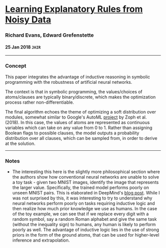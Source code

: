 # [Learning Explanatory Rules from Noisy Data](https://arxiv.org/abs/1711.04574)

### Richard Evans, Edward Grefenstette

#### 25 Jan 2018 `JAIR`

---

### Concept

This paper integrates the advantage of inductive reasoning in symbolic programming with the robustness of artificial neural networks.

The context is that in symbolic programming, the values/choices of atoms/clauses are typically binary/discrete, which makes the optimization process rather non-differentiable.

The final algorithm echoes the theme of optimizing a soft distribution over modules, somewhat similar to Google's AutoML [project](https://arxiv.org/abs/1707.07012) by Zoph et al. (2018). In this case, the values of atoms are represented as continuous variables which can take on any value from 0 to 1. Rather than assigning Boolean flags to possible clauses, the model outputs a probability distribution over all clauses, which can be sampled from, in order to derive at the solution.

---

### Notes

- The interesting this here is the slightly more philosophical section where the authors show how conventional neural networks are unable to solve a toy task - given two MNIST images, identify the image that represents the larger value. Specifically, the trained model performs poorly on unseen MNIST pairs. This is elaborated in DeepMind's [blog post](https://deepmind.com/blog/learning-explanatory-rules-noisy-data/). While I was not surprised by this, it was interesting to try to understand why neural networks perform poorly on tasks requiring inductive logic and then realize how much prior knowledge we use as humans. In the case of the toy example, we can see that if we replace every digit with a random symbol, say a random Roman alphabet and give the same task (without the inequality sign) to humans, any human is likely to perform poorly as well. The advantage of inductive logic lies in the use of strong priors in the form of the ground atoms, that can be used for higher-level inference and extrapolation.
